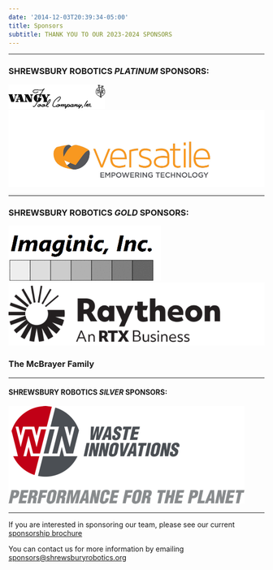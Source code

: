 ```yaml
---
date: '2014-12-03T20:39:34-05:00'
title: Sponsors
subtitle: THANK YOU TO OUR 2023-2024 SPONSORS
---
```


---

### SHREWSBURY ROBOTICS *PLATINUM* SPONSORS:

[![Vangytool](Vangytool.png)](http://www.vangytool.com/)
[![Versatile Communications logo](Versatile.jpg)](https://www.weareversatile.com/)

---

### SHREWSBURY ROBOTICS *GOLD* SPONSORS:

[![Imaginic, Inc](Imaginic.gif)](http://www.imaginic.com/)
[![Raytheon](raytheon.svg)](https://www.rtx.com/)

### The McBrayer Family

---

#### SHREWSBURY ROBOTICS *SILVER* SPONSORS:

[![Win Waste](Win-Waste-Innovations.png)](https://www.win-waste.com/)

---

If you are interested in sponsoring our team, please see our current [sponsorship brochure](Sponsorship-Brochure2022.pdf)

You can contact us for more information by emailing [sponsors@shrewsburyrobotics.org](mailto:sponsors@shrewsburyrobotics.org)

